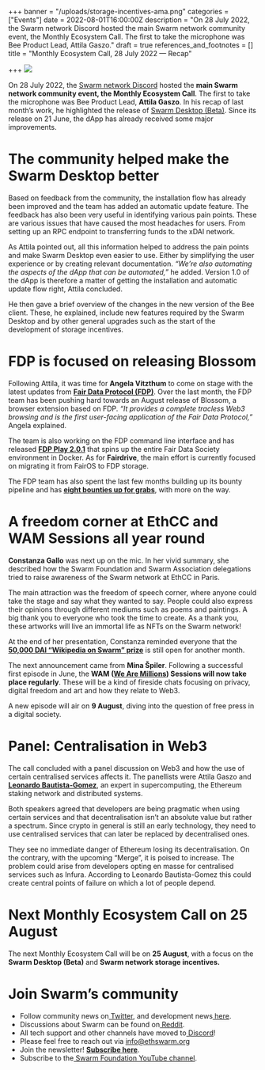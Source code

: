 +++
banner = "/uploads/storage-incentives-ama.png"
categories = ["Events"]
date = 2022-08-01T16:00:00Z
description = "On 28 July 2022, the Swarm network Discord hosted the main Swarm network community event, the Monthly Ecosystem Call. The first to take the microphone was Bee Product Lead, Attila Gaszo."
draft = true
references_and_footnotes = []
title = "Monthly Ecosystem Call, 28 July 2022 — Recap"

+++
![](/uploads/storage-incentives-ama.png)

On 28 July 2022, the [Swarm network Discord](https://discord.com/channels/799027393297514537/816617743688007702) hosted the **main Swarm network community event, the Monthly Ecosystem Call**. The first to take the microphone was Bee Product Lead, **Attila Gaszo**. In his recap of last month’s work, he highlighted the release of [Swarm Desktop (Beta)](https://desktop.ethswarm.org/). Since its release on 21 June, the dApp has already received some major improvements.

# The community helped make the Swarm Desktop better

Based on feedback from the community, the installation flow has already been improved and the team has added an automatic update feature. The feedback has also been very useful in identifying various pain points. These are various issues that have caused the most headaches for users. From setting up an RPC endpoint to transferring funds to the xDAI network.

As Attila pointed out, all this information helped to address the pain points and make Swarm Desktop even easier to use. Either by simplifying the user experience or by creating relevant documentation. _“We’re also automating the aspects of the dApp that can be automated,”_ he added. Version 1.0 of the dApp is therefore a matter of getting the installation and automatic update flow right, Attila concluded.

He then gave a brief overview of the changes in the new version of the Bee client. These, he explained, include new features required by the Swarm Desktop and by other general upgrades such as the start of the development of storage incentives.

# FDP is focused on releasing Blossom

Following Attila, it was time for **Angela Vitzthum** to come on stage with the latest updates from [**Fair Data Protocol (FDP)**](https://bah5acgzaqcahi64b2cmnxt72ic7tq5cjbrcnj2qjulddvcczfjcsahjtkcwa.bzz.link/). Over the last month, the FDP team has been pushing hard towards an August release of Blossom, a browser extension based on FDP. _“It provides a complete tracless Web3 browsing and is the first user-facing application of the Fair Data Protocol,”_ Angela explained.

The team is also working on the FDP command line interface and has released [**FDP Play 2.0.1**](https://www.npmjs.com/package/@fairdatasociety/fdp-play) that spins up the entire Fair Data Society environment in Docker. As for **Fairdrive**, the main effort is currently focused on migrating it from FairOS to FDP storage.

The FDP team has also spent the last few months building up its bounty pipeline and has [**eight bounties up for grabs**](https://gitcoin.co/fairdatasociety-github), with more on the way.

# A freedom corner at EthCC and WAM Sessions all year round

**Constanza Gallo** was next up on the mic. In her vivid summary, she described how the Swarm Foundation and Swarm Association delegations tried to raise awareness of the Swarm network at EthCC in Paris.

The main attraction was the freedom of speech corner, where anyone could take the stage and say what they wanted to say. People could also express their opinions through different mediums such as poems and paintings. A big thank you to everyone who took the time to create. As a thank you, these artworks will live an immortal life as NFTs on the Swarm network!

At the end of her presentation, Constanza reminded everyone that the [**50,000 DAI “Wikipedia on Swarm” prize**](https://github.com/fairdatasociety/wiki-at-swarm/issues/1) is still open for another month.

The next announcement came from **Mina Špiler**. Following a successful first episode in June, the **WAM (**[**We Are Millions**](https://www.wearemillions.online/)**) Sessions will now take place regularly**. These will be a kind of fireside chats focusing on privacy, digital freedom and art and how they relate to Web3.

A new episode will air on **9 August**, diving into the question of free press in a digital society.

# Panel: Centralisation in Web3

The call concluded with a panel discussion on Web3 and how the use of certain centralised services affects it. The panellists were Attila Gaszo and [**Leonardo Bautista-Gomez**](https://www.linkedin.com/in/leonardo-bautista-gomez-555b2587/), an expert in supercomputing, the Ethereum staking network and distributed systems.

Both speakers agreed that developers are being pragmatic when using certain services and that decentralisation isn’t an absolute value but rather a spectrum. Since crypto in general is still an early technology, they need to use centralised services that can later be replaced by decentralised ones.

They see no immediate danger of Ethereum losing its decentralisation. On the contrary, with the upcoming “Merge”, it is poised to increase. The problem could arise from developers opting en masse for centralised services such as Infura. According to Leonardo Bautista-Gomez this could create central points of failure on which a lot of people depend.

# Next Monthly Ecosystem Call on 25 August

The next Monthly Ecosystem Call will be on **25 August**, with a focus on the **Swarm Desktop (Beta)** and **Swarm network storage incentives.**

# Join Swarm’s community

* Follow community news on[ Twitter](https://twitter.com/ethswarmhive), and development news[ here](https://twitter.com/ethswarm).
* Discussions about Swarm can be found on[ Reddit](https://www.reddit.com/r/ethswarm/).
* All tech support and other channels have moved to[ Discord](https://discord.gg/wdghaQsGq5)!
* Please feel free to reach out via [info@ethswarm.org](mailto:info@ethswarm.org)
* Join the newsletter! [**Subscribe here**](https://www.ethswarm.org/newsletter.html).
* Subscribe to the[ Swarm Foundation YouTube channel](https://www.youtube.com/channel/UCu6ywn9MTqdREuE6xuRkskA/videos).